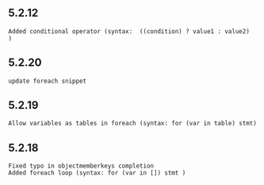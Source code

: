 ## 5.2.12
    Added conditional operator (syntax:  ((condition) ? value1 : value2)  )

## 5.2.20
    update foreach snippet

## 5.2.19
    Allow variables as tables in foreach (syntax: for (var in table) stmt)

## 5.2.18
    Fixed typo in objectmemberkeys completion
    Added foreach loop (syntax: for (var in []) stmt )